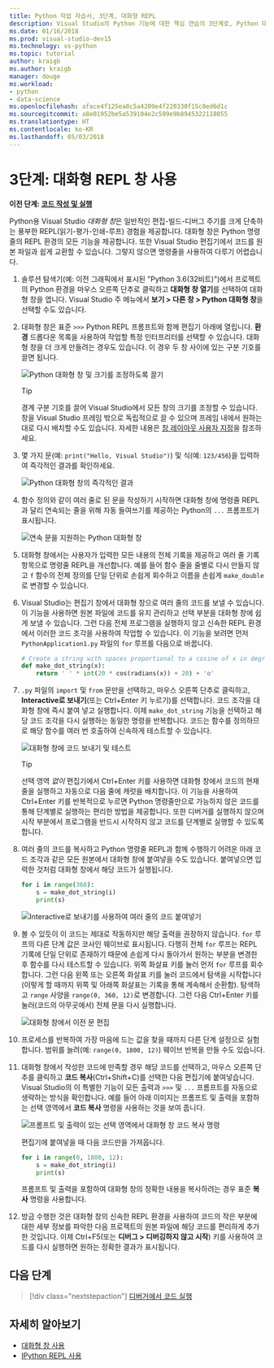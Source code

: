 ```yaml
---
title: Python 작업 자습서, 3단계, 대화형 REPL
description: Visual Studio의 Python 기능에 대한 핵심 연습의 3단계로, Python 대화형 REPL 창을 설명합니다.
ms.date: 01/16/2018
ms.prod: visual-studio-dev15
ms.technology: vs-python
ms.topic: tutorial
author: kraigb
ms.author: kraigb
manager: douge
ms.workload:
- python
- data-science
ms.openlocfilehash: aface4f125ea8c5a4209e4f220330f15c8ed6d1c
ms.sourcegitcommit: a8e01952be5a539104e2c599e9b8945322118055
ms.translationtype: HT
ms.contentlocale: ko-KR
ms.lasthandoff: 05/03/2018
---
```

# <a name="step-3-using-the-interactive-repl-window"></a>3단계: 대화형 REPL 창 사용

**이전 단계: [코드 작성 및 실행](tutorial-working-with-python-in-visual-studio-step-02-writing-code.md)**

Python용 Visual Studio *대화형 창*은 일반적인 편집-빌드-디버그 주기를 크게 단축하는 풍부한 REPL(읽기-평가-인쇄-루프) 경험을 제공합니다. 대화형 창은 Python 명령줄의 REPL 환경의 모든 기능을 제공합니다. 또한 Visual Studio 편집기에서 코드를 원본 파일과 쉽게 교환할 수 있습니다. 그렇지 않으면 명령줄을 사용하여 다루기 어렵습니다.

1. 솔루션 탐색기(예: 이전 그래픽에서 표시된 "Python 3.6(32비트)")에서 프로젝트의 Python 환경을 마우스 오른쪽 단추로 클릭하고 **대화형 창 열기**를 선택하여 대화형 창을 엽니다. Visual Studio 주 메뉴에서 **보기 > 다른 창 > Python 대화형 창**을 선택할 수도 있습니다.

1. 대화형 창은 표준 `>>>` Python REPL 프롬프트와 함께 편집기 아래에 열립니다. **환경** 드롭다운 목록을 사용하여 작업할 특정 인터프리터를 선택할 수 있습니다. 대화형 창을 더 크게 만들려는 경우도 있습니다. 이 경우 두 창 사이에 있는 구분 기호를 끌면 됩니다.

    ![Python 대화형 창 및 크기를 조정하도록 끌기](media/vs-getting-started-python-11-interactive1b.png)

    > [!Tip]
    > 경계 구분 기호를 끌어 Visual Studio에서 모든 창의 크기를 조정할 수 있습니다. 창을 Visual Studio 프레임 밖으로 독립적으로 끌 수 있으며 프레임 내에서 원하는 대로 다시 배치할 수도 있습니다. 자세한 내용은 [창 레이아웃 사용자 지정](../ide/customizing-window-layouts-in-visual-studio.md)을 참조하세요.

1. 몇 가지 문(예: `print("Hello, Visual Studio")`) 및 식(예: `123/456`)을 입력하여 즉각적인 결과를 확인하세요.

    ![Python 대화형 창의 즉각적인 결과](media/vs-getting-started-python-12-interactive2.png)

1. 함수 정의와 같이 여러 줄로 된 문을 작성하기 시작하면 대화형 창에 명령줄 REPL과 달리 연속되는 줄을 위해 자동 들여쓰기를 제공하는 Python의 `...` 프롬프트가 표시됩니다.

    ![연속 문을 지원하는 Python 대화형 창](media/vs-getting-started-python-13-interactive3.png)

1. 대화형 창에서는 사용자가 입력한 모든 내용의 전체 기록을 제공하고 여러 줄 기록 항목으로 명령줄 REPL을 개선합니다. 예를 들어 함수 줄을 줄별로 다시 만들지 않고 `f` 함수의 전체 정의를 단일 단위로 손쉽게 회수하고 이름을 손쉽게 `make_double`로 변경할 수 있습니다.

1. Visual Studio는 편집기 창에서 대화형 창으로 여러 줄의 코드를 보낼 수 있습니다. 이 기능을 사용하면 원본 파일에 코드를 유지 관리하고 선택 부분을 대화형 창에 쉽게 보낼 수 있습니다. 그런 다음 전체 프로그램을 실행하지 않고 신속한 REPL 환경에서 이러한 코드 조각을 사용하여 작업할 수 있습니다. 이 기능을 보려면 먼저 `PythonApplication1.py` 파일의 `for` 루프를 다음으로 바꿉니다.

    ```python
    # Create a string with spaces proportional to a cosine of x in degrees
    def make_dot_string(x):
        return ' ' * int(20 * cos(radians(x)) + 20) + 'o'
    ```

1. `.py` 파일의 `import` 및 `from` 문만을 선택하고, 마우스 오른쪽 단추로 클릭하고, **Interactive로 보내기**(또는 Ctrl+Enter 키 누르기)를 선택합니다. 코드 조각을 대화형 창에 즉시 붙여 넣고 실행합니다. 이제 `make_dot_string` 기능을 선택하고 해당 코드 조각을 다시 실행하는 동일한 명령을 반복합니다. 코드는 함수를 정의하므로 해당 함수를 여러 번 호출하여 신속하게 테스트할 수 있습니다.

    ![대화형 창에 코드 보내기 및 테스트](media/vs-getting-started-python-14-interactive4.png)

    > [!Tip]
    > 선택 영역 *없이* 편집기에서 Ctrl+Enter 키를 사용하면 대화형 창에서 코드의 현재 줄을 실행하고 자동으로 다음 줄에 캐럿을 배치합니다. 이 기능을 사용하여 Ctrl+Enter 키를 반복적으로 누르면 Python 명령줄만으로 가능하지 않은 코드를 통해 단계별로 실행하는 편리한 방법을 제공합니다. 또한 디버거를 실행하지 않으며 시작 부분에서 프로그램을 반드시 시작하지 않고 코드를 단계별로 실행할 수 있도록 합니다.

1. 여러 줄의 코드를 복사하고 Python 명령줄 REPL과 함께 수행하기 어려운 아래 코드 조각과 같은 모든 원본에서 대화형 창에 붙여넣을 수도 있습니다. 붙여넣으면 입력한 것처럼 대화형 창에서 해당 코드가 실행됩니다.

    ```python
    for i in range(360):
        s = make_dot_string(i)
        print(s)
    ```

    ![Interactive로 보내기를 사용하여 여러 줄의 코드 붙여넣기](media/vs-getting-started-python-15-interactive5.png)

1. 볼 수 있듯이 이 코드는 제대로 작동하지만 해당 출력을 권장하지 않습니다. `for` 루프의 다른 단계 값은 코사인 웨이브로 표시됩니다. 다행히 전체 `for` 루프는 REPL 기록에 단일 단위로 존재하기 때문에 손쉽게 다시 돌아가서 원하는 부분을 변경한 후 함수를 다시 테스트할 수 있습니다. 위쪽 화살표 키를 눌러 먼저 `for` 루프를 회수합니다. 그런 다음 왼쪽 또는 오른쪽 화살표 키를 눌러 코드에서 탐색을 시작합니다(이렇게 할 때까지 위쪽 및 아래쪽 화살표는 기록을 통해 계속해서 순환함). 탐색하고 `range` 사양을 `range(0, 360, 12)`로 변경합니다. 그런 다음 Ctrl+Enter 키를 눌러(코드의 아무곳에서) 전체 문을 다시 실행합니다.

    ![대화형 창에서 이전 문 편집](media/vs-getting-started-python-16-interactive6.png)

1. 프로세스를 반복하여 가장 마음에 드는 값을 찾을 때까지 다른 단계 설정으로 실험합니다. 범위를 늘려(예: `range(0, 1800, 12)`) 웨이브 반복을 만들 수도 있습니다.
 
1. 대화형 창에서 작성한 코드에 만족할 경우 해당 코드를 선택하고, 마우스 오른쪽 단추를 클릭하고 **코드 복사**(Ctrl+Shift+C)를 선택한 다음 편집기에 붙여넣습니다. Visual Studio의 이 특별한 기능이 모든 출력과 `>>>` 및 `...` 프롬프트를 자동으로 생략하는 방식을 확인합니다. 예를 들어 아래 이미지는 프롬프트 및 출력을 포함하는 선택 영역에서 **코드 복사** 명령을 사용하는 것을 보여 줍니다.

    ![프롬프트 및 출력이 있는 선택 영역에서 대화형 창 코드 복사 명령](media/vs-getting-started-python-17-interactive7.png)

    편집기에 붙여넣을 때 다음 코드만을 가져옵니다.

    ```python
    for i in range(0, 1800, 12):
        s = make_dot_string(i)
        print(s)
    ```

    프롬프트 및 출력을 포함하여 대화형 창의 정확한 내용을 복사하려는 경우 표준 **복사** 명령을 사용합니다.

1. 방금 수행한 것은 대화형 창의 신속한 REPL 환경을 사용하여 코드의 작은 부분에 대한 세부 정보를 파악한 다음 프로젝트의 원본 파일에 해당 코드를 편리하게 추가한 것입니다. 이제 Ctrl+F5(또는 **디버그 > 디버깅하지 않고 시작**) 키를 사용하여 코드를 다시 실행하면 원하는 정확한 결과가 표시됩니다.

## <a name="next-step"></a>다음 단계

> [!div class="nextstepaction"]
> [디버거에서 코드 실행](tutorial-working-with-python-in-visual-studio-step-04-debugging.md)

## <a name="going-deeper"></a>자세히 알아보기

- [대화형 창 사용](python-interactive-repl-in-visual-studio.md)
- [IPython REPL 사용](interactive-repl-ipython.md)
